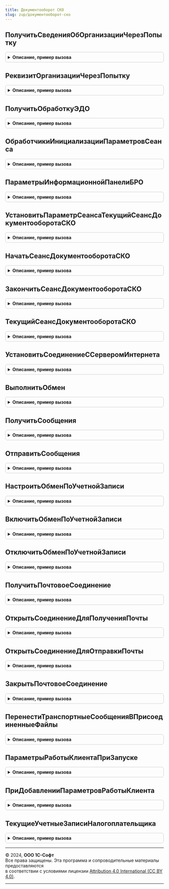 ```yaml
---
title: Документооборот СКО
slug: zup/документооборот-ско
---
```



## ПолучитьСведенияОбОрганизацииЧерезПопытку
<details style="margin: 1em 0; padding: 0.5em; border: 1px solid #ccc; border-radius: 6px;">

<summary style="font-weight: bold; cursor: pointer;">Описание, пример вызова</summary>

```bsl

// Получает сведения об организации с записью ошибок в журнал и попыткой получения сведений поштучно в попытке
// Не допускается передача пустого СписокПоказателей
//
Функция ПолучитьСведенияОбОрганизацииЧерезПопытку(Знач Организация, Знач ДатаЗначения = Неопределено, Знач СписокПоказателей) Экспорт
```

Пример вызова
```bsl
Результат = ДокументооборотСКО.ПолучитьСведенияОбОрганизацииЧерезПопытку(Организация, ДатаЗначения, СписокПоказателей) 
```
</details>

## РеквизитОрганизацииЧерезПопытку
<details style="margin: 1em 0; padding: 0.5em; border: 1px solid #ccc; border-radius: 6px;">

<summary style="font-weight: bold; cursor: pointer;">Описание, пример вызова</summary>

```bsl

Функция РеквизитОрганизацииЧерезПопытку(Знач Организация, Знач ДатаЗначения = Неопределено, Знач Показатель) Экспорт
```

Пример вызова
```bsl
Результат = ДокументооборотСКО.РеквизитОрганизацииЧерезПопытку(Организация, ДатаЗначения, Показатель) 
```
</details>

## ПолучитьОбработкуЭДО
<details style="margin: 1em 0; padding: 0.5em; border: 1px solid #ccc; border-radius: 6px;">

<summary style="font-weight: bold; cursor: pointer;">Описание, пример вызова</summary>

```bsl

Функция ПолучитьОбработкуЭДО(ТекстСообщения = "") Экспорт
```

Пример вызова
```bsl
Результат = ДокументооборотСКО.ПолучитьОбработкуЭДО(ТекстСообщения);
```
</details>

## ОбработчикиИнициализацииПараметровСеанса
<details style="margin: 1em 0; padding: 0.5em; border: 1px solid #ccc; border-radius: 6px;">

<summary style="font-weight: bold; cursor: pointer;">Описание, пример вызова</summary>

```bsl

// Для задания обработчиков параметров сеанса следует использовать шаблон:
// Обработчики.Вставить("<ИмяПараметраСеанса>|<НачалоИмениПараметраСеанса*>", "Обработчик");
//
// Примечание. Символ '*'используется в конце имени параметра сеанса и обозначает,
//             что один обработчик будет вызван для инициализации всех параметров сеанса
//             с именем, начинающимся на слово НачалоИмениПараметраСеанса
//
Процедура ОбработчикиИнициализацииПараметровСеанса(Обработчики) Экспорт
```

Пример вызова
```bsl
ДокументооборотСКО.ОбработчикиИнициализацииПараметровСеанса(Обработчики) 
```
</details>

## ПараметрыИнформационнойПанелиБРО
<details style="margin: 1em 0; padding: 0.5em; border: 1px solid #ccc; border-radius: 6px;">

<summary style="font-weight: bold; cursor: pointer;">Описание, пример вызова</summary>

```bsl

// Возвращает структуру параметров, необходимых для создания информационной панели в объектах ЕНП/ЕНС
//
// Возвращаемое значение:
//  Структура - Параметры, необходимые для создания информационной панели в объектах ЕНП/ЕНС
//
Функция ПараметрыИнформационнойПанелиБРО() Экспорт
```

Пример вызова
```bsl
Результат = ДокументооборотСКО.ПараметрыИнформационнойПанелиБРО() 
```
</details>

## УстановитьПараметрСеансаТекущийСеансДокументооборотаСКО
<details style="margin: 1em 0; padding: 0.5em; border: 1px solid #ccc; border-radius: 6px;">

<summary style="font-weight: bold; cursor: pointer;">Описание, пример вызова</summary>

```bsl

Процедура УстановитьПараметрСеансаТекущийСеансДокументооборотаСКО(ИмяПараметра = Неопределено, УстановленныеПараметры = Неопределено) Экспорт
```

Пример вызова
```bsl
ДокументооборотСКО.УстановитьПараметрСеансаТекущийСеансДокументооборотаСКО(ИмяПараметра, УстановленныеПараметры);
```
</details>

## НачатьСеансДокументооборотаСКО
<details style="margin: 1em 0; padding: 0.5em; border: 1px solid #ccc; border-radius: 6px;">

<summary style="font-weight: bold; cursor: pointer;">Описание, пример вызова</summary>

```bsl

Процедура НачатьСеансДокументооборотаСКО(ИнициаторСеанса, УчетнаяЗапись = Неопределено) Экспорт
```

Пример вызова
```bsl
ДокументооборотСКО.НачатьСеансДокументооборотаСКО(ИнициаторСеанса, УчетнаяЗапись);
```
</details>

## ЗакончитьСеансДокументооборотаСКО
<details style="margin: 1em 0; padding: 0.5em; border: 1px solid #ccc; border-radius: 6px;">

<summary style="font-weight: bold; cursor: pointer;">Описание, пример вызова</summary>

```bsl

Процедура ЗакончитьСеансДокументооборотаСКО(УчетнаяЗапись = Неопределено, Успешно = Истина) Экспорт
```

Пример вызова
```bsl
ДокументооборотСКО.ЗакончитьСеансДокументооборотаСКО(УчетнаяЗапись, Успешно);
```
</details>

## ТекущийСеансДокументооборотаСКО
<details style="margin: 1em 0; padding: 0.5em; border: 1px solid #ccc; border-radius: 6px;">

<summary style="font-weight: bold; cursor: pointer;">Описание, пример вызова</summary>

```bsl

Функция ТекущийСеансДокументооборотаСКО() Экспорт
```

Пример вызова
```bsl
Результат = ДокументооборотСКО.ТекущийСеансДокументооборотаСКО() 
```
</details>

## УстановитьСоединениеССерверомИнтернета
<details style="margin: 1em 0; padding: 0.5em; border: 1px solid #ccc; border-radius: 6px;">

<summary style="font-weight: bold; cursor: pointer;">Описание, пример вызова</summary>

```bsl

Функция УстановитьСоединениеССерверомИнтернета(URLСервера, ОписаниеОшибки = "", Таймаут = 60) Экспорт
```

Пример вызова
```bsl
Результат = ДокументооборотСКО.УстановитьСоединениеССерверомИнтернета(URLСервера, ОписаниеОшибки, Таймаут);
```
</details>

## ВыполнитьОбмен
<details style="margin: 1em 0; padding: 0.5em; border: 1px solid #ccc; border-radius: 6px;">

<summary style="font-weight: bold; cursor: pointer;">Описание, пример вызова</summary>

```bsl

Процедура ВыполнитьОбмен(УчетнаяЗапись) Экспорт
```

Пример вызова
```bsl
ДокументооборотСКО.ВыполнитьОбмен(УчетнаяЗапись) 
```
</details>

## ПолучитьСообщения
<details style="margin: 1em 0; padding: 0.5em; border: 1px solid #ccc; border-radius: 6px;">

<summary style="font-weight: bold; cursor: pointer;">Описание, пример вызова</summary>

```bsl

Функция ПолучитьСообщения(УчетнаяЗапись) Экспорт
```

Пример вызова
```bsl
Результат = ДокументооборотСКО.ПолучитьСообщения(УчетнаяЗапись) 
```
</details>

## ОтправитьСообщения
<details style="margin: 1em 0; padding: 0.5em; border: 1px solid #ccc; border-radius: 6px;">

<summary style="font-weight: bold; cursor: pointer;">Описание, пример вызова</summary>

```bsl

Процедура ОтправитьСообщения(УчетнаяЗапись) Экспорт
```

Пример вызова
```bsl
ДокументооборотСКО.ОтправитьСообщения(УчетнаяЗапись) 
```
</details>

## НастроитьОбменПоУчетнойЗаписи
<details style="margin: 1em 0; padding: 0.5em; border: 1px solid #ccc; border-radius: 6px;">

<summary style="font-weight: bold; cursor: pointer;">Описание, пример вызова</summary>

```bsl

Процедура НастроитьОбменПоУчетнойЗаписи(УчетнаяЗапись) Экспорт
```

Пример вызова
```bsl
ДокументооборотСКО.НастроитьОбменПоУчетнойЗаписи(УчетнаяЗапись) 
```
</details>

## ВключитьОбменПоУчетнойЗаписи
<details style="margin: 1em 0; padding: 0.5em; border: 1px solid #ccc; border-radius: 6px;">

<summary style="font-weight: bold; cursor: pointer;">Описание, пример вызова</summary>

```bsl

Процедура ВключитьОбменПоУчетнойЗаписи(УчетнаяЗапись) Экспорт
```

Пример вызова
```bsl
ДокументооборотСКО.ВключитьОбменПоУчетнойЗаписи(УчетнаяЗапись) 
```
</details>

## ОтключитьОбменПоУчетнойЗаписи
<details style="margin: 1em 0; padding: 0.5em; border: 1px solid #ccc; border-radius: 6px;">

<summary style="font-weight: bold; cursor: pointer;">Описание, пример вызова</summary>

```bsl

Процедура ОтключитьОбменПоУчетнойЗаписи(УчетнаяЗапись) Экспорт
```

Пример вызова
```bsl
ДокументооборотСКО.ОтключитьОбменПоУчетнойЗаписи(УчетнаяЗапись) 
```
</details>

## ПолучитьПочтовоеСоединение
<details style="margin: 1em 0; padding: 0.5em; border: 1px solid #ccc; border-radius: 6px;">

<summary style="font-weight: bold; cursor: pointer;">Описание, пример вызова</summary>

```bsl

Функция ПолучитьПочтовоеСоединение(ПочтовыйПрофиль) Экспорт
```

Пример вызова
```bsl
Результат = ДокументооборотСКО.ПолучитьПочтовоеСоединение(ПочтовыйПрофиль) 
```
</details>

## ОткрытьСоединениеДляПолученияПочты
<details style="margin: 1em 0; padding: 0.5em; border: 1px solid #ccc; border-radius: 6px;">

<summary style="font-weight: bold; cursor: pointer;">Описание, пример вызова</summary>

```bsl

Функция ОткрытьСоединениеДляПолученияПочты(ПараметрыПодключения) Экспорт
```

Пример вызова
```bsl
Результат = ДокументооборотСКО.ОткрытьСоединениеДляПолученияПочты(ПараметрыПодключения) 
```
</details>

## ОткрытьСоединениеДляОтправкиПочты
<details style="margin: 1em 0; padding: 0.5em; border: 1px solid #ccc; border-radius: 6px;">

<summary style="font-weight: bold; cursor: pointer;">Описание, пример вызова</summary>

```bsl

Функция ОткрытьСоединениеДляОтправкиПочты(ПараметрыПодключения) Экспорт
```

Пример вызова
```bsl
Результат = ДокументооборотСКО.ОткрытьСоединениеДляОтправкиПочты(ПараметрыПодключения) 
```
</details>

## ЗакрытьПочтовоеСоединение
<details style="margin: 1em 0; padding: 0.5em; border: 1px solid #ccc; border-radius: 6px;">

<summary style="font-weight: bold; cursor: pointer;">Описание, пример вызова</summary>

```bsl

Процедура ЗакрытьПочтовоеСоединение(ПочтовоеСоединение) Экспорт
```

Пример вызова
```bsl
ДокументооборотСКО.ЗакрытьПочтовоеСоединение(ПочтовоеСоединение) 
```
</details>

## ПеренестиТранспортныеСообщенияВПрисоединенныеФайлы
<details style="margin: 1em 0; padding: 0.5em; border: 1px solid #ccc; border-radius: 6px;">

<summary style="font-weight: bold; cursor: pointer;">Описание, пример вызова</summary>

```bsl

Процедура ПеренестиТранспортныеСообщенияВПрисоединенныеФайлы() Экспорт
```

Пример вызова
```bsl
ДокументооборотСКО.ПеренестиТранспортныеСообщенияВПрисоединенныеФайлы() 
```
</details>

## ПараметрыРаботыКлиентаПриЗапуске
<details style="margin: 1em 0; padding: 0.5em; border: 1px solid #ccc; border-radius: 6px;">

<summary style="font-weight: bold; cursor: pointer;">Описание, пример вызова</summary>

```bsl

Процедура ПараметрыРаботыКлиентаПриЗапуске(Параметры) Экспорт
```

Пример вызова
```bsl
ДокументооборотСКО.ПараметрыРаботыКлиентаПриЗапуске(Параметры) 
```
</details>

## ПриДобавленииПараметровРаботыКлиента
<details style="margin: 1em 0; padding: 0.5em; border: 1px solid #ccc; border-radius: 6px;">

<summary style="font-weight: bold; cursor: pointer;">Описание, пример вызова</summary>

```bsl

Процедура ПриДобавленииПараметровРаботыКлиента(Параметры) Экспорт
```

Пример вызова
```bsl
ДокументооборотСКО.ПриДобавленииПараметровРаботыКлиента(Параметры) 
```
</details>

## ТекущиеУчетныеЗаписиНалогоплательщика
<details style="margin: 1em 0; padding: 0.5em; border: 1px solid #ccc; border-radius: 6px;">

<summary style="font-weight: bold; cursor: pointer;">Описание, пример вызова</summary>

```bsl

Функция ТекущиеУчетныеЗаписиНалогоплательщика() Экспорт
```

Пример вызова
```bsl
Результат = ДокументооборотСКО.ТекущиеУчетныеЗаписиНалогоплательщика() 
```
</details>

---

© 2024, **ООО 1С-Софт**  
Все права защищены. Эта программа и сопроводительные материалы предоставляются  
в соответствии с условиями лицензии [Attribution 4.0 International (CC BY 4.0)](https://creativecommons.org/licenses/by/4.0/legalcode).

---
